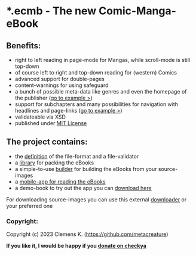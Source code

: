 # *.ecmb - The new Comic-Manga-eBook
## Benefits:
- right to left reading in page-mode for Mangas, while scroll-mode is still top-down
- of course left to right and top-down reading for (western) Comics
- advanced support for double-pages
- content-warnings for using safeguard
- a bunch of possible meta-data like genres and even the homepage of the publisher ([go to example >](https://github.com/comic-manga-ebook/ecmb_definition/blob/master/examples/v1.0/example_full.xml))
- support for subchapters and many possibilities for navigation with headlines and page-links ([go to example >](https://github.com/comic-manga-ebook/ecmb_definition/blob/master/examples/v1.0/advanced_book/advanced_book.ecmb_unpacked/ecmb.xml))
- validateable via XSD
- published under [MIT License](https://choosealicense.com/licenses/mit/)

## The project contains:
- the [definition](https://github.com/comic-manga-ebook/ecmb_definition) of the file-format and a file-validator
- a [library](https://github.com/comic-manga-ebook/ecmblib_python) for packing the eBooks
- a simple-to-use [builder](https://github.com/comic-manga-ebook/ecmb_builder) for building the eBooks from your source-images
- a [mobile-app for reading the eBooks](https://github.com/comic-manga-ebook/ecmb_comic_manga_reader)
- a demo-book to try out the app you can [download here](https://github.com/comic-manga-ebook/ecmb_comic_manga_reader/raw/refs/heads/main/Manga-Demo.ecmb)
  
For downloading source-images you can use this external [downloader](https://github.com/manga-download/hakuneko) or your preferred one


### Copyright:
Copyright (c) 2023 Clemens K. (https://github.com/metacreature)

**If you like it, I would be happy if you  [donate on checkya](https://checkya.com/1hhp2cpit9eha/payme)**
